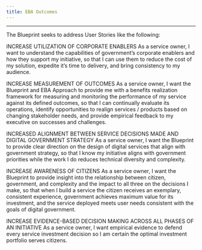 ```yaml
---
title: EBA Outcomes
---
```

-----------------------------------------------------------------
The Blueprint seeks to address User Stories like the following:

INCREASE UTILIZATION OF CORPORATE ENABLERS 
As a service owner, I want to understand the capabilities of government’s corporate enablers and how they support my initiative, so that I can use them to reduce the cost of my solution, expedite it’s time to delivery, and bring consistency to my audience.
<!-- Current feedback: It is too expensive (in time, or resources, or financial investment) today for me to consume “corporate enablers.”
-->

INCREASE MEASUREMENT OF OUTCOMES
As a service owner, I want the Blueprint and EBA Approach to provide me with a benefits realization framework for measuring and monitoring the performance of my service against its defined outcomes, so that I can continually evaluate its operations, identify opportunities to realign services / products based on changing stakeholder needs, and provide empirical feedback to my executive on successes and challenges.

INCREASED ALIGNMENT BETWEEN SERVICE DECISIONS MADE AND DIGITAL GOVERNMENT STRATEGY
As a service owner, I want the Blueprint to provide clear direction on the design of digital services that align with government strategy, so that I know my initiative aligns with government priorities while the work I do reduces technical diversity and complexity.

INCREASE AWARENESS OF CITIZENS
As a service owner, I want the Blueprint to provide insight into the relationship between citizen, government, and complexity and the impact to all three on the decisions I make, so that when I build a service the citizen receives an exemplary, consistent experience, government achieves maximum value for its investment, and the service deployed meets user needs consistent with the goals of digital government.

INCREASE EVIDENCE-BASED DECISION MAKING ACROSS ALL PHASES OF AN INITIATIVE 
As a service owner, I want empirical evidence to defend every service investment decision so I am certain the optimal investment portfolio serves citizens. 

